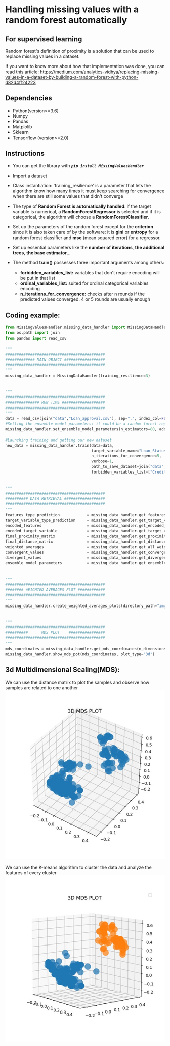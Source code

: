 # Handling missing values with a random forest automatically
## For supervised learning

Random forest's definition of proximity is a solution that can be used to replace missing values in a dataset.

If you want to know more about how that implementation was done, you can read this article: https://medium.com/analytics-vidhya/replacing-missing-values-in-a-dataset-by-building-a-random-forest-with-python-d82d4ff24223

## Dependencies
- Python(version>=3.6)
- Numpy
- Pandas
- Matplolib
- Sklearn
- Tensorflow (version>=2.0)

## Instructions

- You can get the library with ***```pip install MissingValuesHandler```***

- Import a dataset

- Class instantiation: 'training_resilience' is a parameter that lets the algorithm know how many times it must keep searching for convergence when there are still some values that didn't converge 

- The type of **Random Forest is automatically handled**: if the target variable is numerical, a **RandomForestRegressor** is selected and if it is categorical, the algorithm will choose a **RandomForestClassifier**.

- Set up the parameters of the random forest except for the **criterion** since it is also taken care of by the software: it is **gini** or **entropy** for a random forest classifier and **mse** (mean squared error) for a regressor. 
- Set up essential parameters like the **number of iterations**, **the additional trees**, **the base estimator**…
- The method **train()** possesses three important arguments among others:
     - **forbidden_variables_list:** variables that don't require encoding will be put in that list
     - **ordinal_variables_list:** suited for ordinal categorical variables encoding
     - **n_iterations_for_convergence:** checks after n rounds if the predicted values converged. 4 or 5 rounds are usually enough

## Coding example:
```python
from MissingValuesHandler.missing_data_handler import MissingDataHandler
from os.path import join
from pandas import read_csv

"""
############################################
############# MAIN OBJECT ##################
############################################
"""
missing_data_handler = MissingDataHandler(training_resilience=3)


"""
############################################
############### RUN TIME ###################
############################################
"""
data = read_csv(join("data","Loan_approval.csv"), sep=",", index_col=False)
#Setting the ensemble model parameters: it could be a random forest regressor or classifier
missing_data_handler.set_ensemble_model_parameters(n_estimators=80, additional_estimators=20)

#Launching training and getting our new dataset
new_data = missing_data_handler.train(data=data, 
                                      target_variable_name="Loan_Status",  
                                      n_iterations_for_convergence=5,
                                      verbose=1,
                                      path_to_save_dataset=join("data", "Loan_approval_no_nan.csv"),
                                      forbidden_variables_list=["Credit_History"])


"""
############################################
########## DATA RETRIEVAL ##################
############################################
"""
features_type_prediction            = missing_data_handler.get_features_type_predictions()
target_variable_type_prediction     = missing_data_handler.get_target_variable_type_prediction()
encoded_features                    = missing_data_handler.get_encoded_features()
encoded_target_variable             = missing_data_handler.get_target_variable_encoded()
final_proximity_matrix              = missing_data_handler.get_proximity_matrix()
final_distance_matrix               = missing_data_handler.get_distance_matrix()
weighted_averages                   = missing_data_handler.get_all_weighted_averages()
convergent_values                   = missing_data_handler.get_convergent_values()
divergent_values                    = missing_data_handler.get_divergent_values()
ensemble_model_parameters           = missing_data_handler.get_ensemble_model_parameters()


"""
############################################
######## WEIGHTED AVERAGES PLOT ############
############################################
"""
missing_data_handler.create_weighted_averages_plots(directory_path="img", both_graphs=1, verbose=0)


"""
############################################
##########      MDS PLOT    ################
############################################
"""
mds_coordinates = missing_data_handler.get_mds_coordinates(n_dimensions=3)
missing_data_handler.show_mds_pot(mds_coordinates, plot_type="3d")
```

## 3d Multidimensional Scaling(MDS):
We can use the distance matrix to plot the samples and observe how samples are related to one another
![alt_text](3d_mds_plot.jpg) 

We can use the K-means algorithm to cluster the data and analyze the features of every cluster
![alt_text](3d_mds_plot_k_means.jpg)
